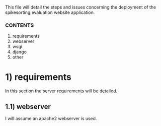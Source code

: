 This file will detail the steps and issues concerning the deployment of the
spikesorting evaluation website application.

### CONTENTS ###
1. requirements
  1. webserver
  2. wsgi
  3. django
2. other


# 1) requirements #

In this section the server requirements will be detailed.

## 1.1) webserver

I will assume an apache2 webserver is used.

